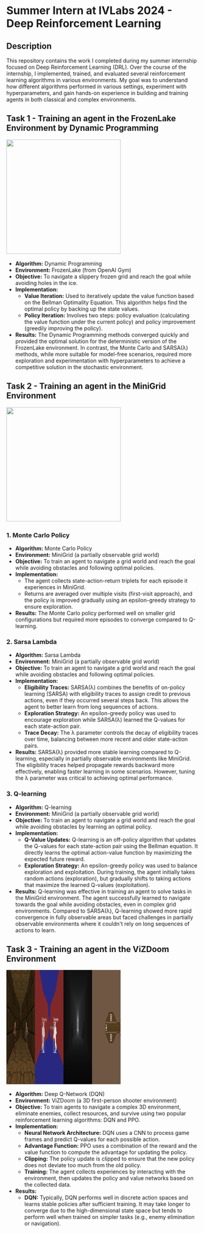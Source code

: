  <h1>Summer Intern at IVLabs 2024 - Deep Reinforcement Learning</h1>

<h2>Description</h2>
<p>This repository contains the work I completed during my summer internship focused on Deep Reinforcement Learning (DRL). Over the course of the internship, I implemented, trained, and evaluated several reinforcement learning algorithms in various environments. My goal was to understand how different algorithms performed in various settings, experiment with hyperparameters, and gain hands-on experience in building and training agents in both classical and complex environments.</p>

<h2>Task 1 - Training an agent in the FrozenLake Environment by Dynamic Programming</h2>
                     <img src="https://gymnasium.farama.org/_images/frozen_lake.gif" height=300px width=300px>
   <ul>
        <li><strong>Algorithm:</strong> Dynamic Programming</li>
        <li><strong>Environment:</strong> FrozenLake (from OpenAI Gym)</li>
        <li><strong>Objective:</strong> To navigate a slippery frozen grid and reach the goal while avoiding holes in the ice.</li>
        <li><strong>Implementation:</strong>
            <ul>
                <li><strong>Value Iteration:</strong> Used to iteratively update the value function based on the Bellman Optimality Equation. This algorithm helps find the optimal policy by backing up the state values.</li>
                <li><strong>Policy Iteration:</strong> Involves two steps: policy evaluation (calculating the value function under the current policy) and policy improvement (greedily improving the policy).</li>
            </ul>
        </li>
        <li><strong>Results:</strong> The Dynamic Programming methods converged quickly and provided the optimal solution for the deterministic version of the FrozenLake environment. In contrast, the Monte Carlo and SARSA(λ) methods, while more suitable for model-free scenarios, required more exploration and experimentation with hyperparameters to achieve a competitive solution in the stochastic environment.</li>
    </ul>

   <h2>Task 2 - Training an agent in the MiniGrid Environment</h2>

<img src="https://minigrid.farama.org/_images/EmptyEnv.gif" height=300px width=300px>
  <h3>1. Monte Carlo Policy</h3>
    <ul>
        <li><strong>Algorithm:</strong> Monte Carlo Policy</li>
        <li><strong>Environment:</strong> MiniGrid (a partially observable grid world)</li>
        <li><strong>Objective:</strong> To train an agent to navigate a grid world and reach the goal while avoiding obstacles and following optimal policies.</li>
        <li><strong>Implementation:</strong> 
            <ul>
                <li>The agent collects state-action-return triplets for each episode it experiences in MiniGrid.</li>
                <li>Returns are averaged over multiple visits (first-visit approach), and the policy is improved gradually using an epsilon-greedy strategy to ensure exploration.</li>
            </ul>
        </li>
        <li><strong>Results:</strong> The Monte Carlo policy performed well on smaller grid configurations but required more episodes to converge compared to Q-learning.</li>
    </ul>

   <h3>2. Sarsa Lambda</h3>
    <ul>
        <li><strong>Algorithm:</strong> Sarsa Lambda</li>
        <li><strong>Environment:</strong> MiniGrid (a partially observable grid world)</li>
        <li><strong>Objective:</strong> To train an agent to navigate a grid world and reach the goal while avoiding obstacles and following optimal policies.</li>
        <li><strong>Implementation:</strong>
            <ul>
                <li><strong>Eligibility Traces:</strong> SARSA(λ) combines the benefits of on-policy learning (SARSA) with eligibility traces to assign credit to previous actions, even if they occurred several steps back. This allows the agent to better learn from long sequences of actions.</li>
                <li><strong>Exploration Strategy:</strong> An epsilon-greedy policy was used to encourage exploration while SARSA(λ) learned the Q-values for each state-action pair.</li>
                <li><strong>Trace Decay:</strong> The λ parameter controls the decay of eligibility traces over time, balancing between more recent and older state-action pairs.</li>
            </ul>
        </li>
        <li><strong>Results:</strong> SARSA(λ) provided more stable learning compared to Q-learning, especially in partially observable environments like MiniGrid. The eligibility traces helped propagate rewards backward more effectively, enabling faster learning in some scenarios. However, tuning the λ parameter was critical to achieving optimal performance.</li>
    </ul>

  <h3>3. Q-learning</h3>
    <ul>
        <li><strong>Algorithm:</strong> Q-learning</li>
        <li><strong>Environment:</strong> MiniGrid (a partially observable grid world)</li>
        <li><strong>Objective:</strong> To train an agent to navigate a grid world and reach the goal while avoiding obstacles by learning an optimal policy.</li>
        <li><strong>Implementation:</strong>
            <ul>
                <li><strong>Q-Value Updates:</strong> Q-learning is an off-policy algorithm that updates the Q-values for each state-action pair using the Bellman equation. It directly learns the optimal action-value function by maximizing the expected future reward.</li>
                <li><strong>Exploration Strategy:</strong> An epsilon-greedy policy was used to balance exploration and exploitation. During training, the agent initially takes random actions (exploration), but gradually shifts to taking actions that maximize the learned Q-values (exploitation).</li>
            </ul>
        </li>
        <li><strong>Results:</strong> Q-learning was effective in training an agent to solve tasks in the MiniGrid environment. The agent successfully learned to navigate towards the goal while avoiding obstacles, even in complex grid environments. Compared to SARSA(λ), Q-learning showed more rapid convergence in fully observable areas but faced challenges in partially observable environments where it couldn't rely on long sequences of actions to learn.</li>
    </ul>

   <h2>Task 3 - Training an agent in the ViZDoom Environment</h2>

   <img src="https://raw.githubusercontent.com/Farama-Foundation/ViZDoom/master/docs/_static/img/vizdoom-demo.gif" height=300px width=300px>
    <ul>
        <li><strong>Algorithm:</strong> Deep Q-Network (DQN)</li>
        <li><strong>Environment:</strong> ViZDoom (a 3D first-person shooter environment)</li>
        <li><strong>Objective:</strong> To train agents to navigate a complex 3D environment, eliminate enemies, collect resources, and survive using two popular reinforcement learning algorithms: DQN and PPO.</li>
        <li><strong>Implementation:</strong>
            <ul>
                <li><strong>Neural Network Architecture:</strong> DQN uses a CNN to process game frames and predict Q-values for each possible action.</li>
                <li><strong>Advantage Function:</strong> PPO uses a combination of the reward and the value function to compute the advantage for updating the policy.</li>
                <li><strong>Clipping:</strong> The policy update is clipped to ensure that the new policy does not deviate too much from the old policy.</li>
                <li><strong>Training:</strong> The agent collects experiences by interacting with the environment, then updates the policy and value networks based on the collected data.</li>
            </ul>
        </li>
        <li><strong>Results:</strong>
            <ul>
                <li><strong>DQN:</strong> Typically, DQN performs well in discrete action spaces and learns stable policies after sufficient training. It may take longer to converge due to the high-dimensional state space but tends to perform well when trained on simpler tasks (e.g., enemy elimination or navigation).</li>
            </ul>
        </li>
    </ul>
